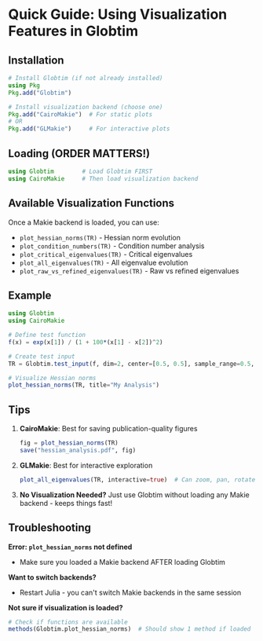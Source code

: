 # Quick Guide: Using Visualization Features in Globtim

## Installation

```julia
# Install Globtim (if not already installed)
using Pkg
Pkg.add("Globtim")

# Install visualization backend (choose one)
Pkg.add("CairoMakie")  # For static plots
# OR
Pkg.add("GLMakie")     # For interactive plots
```

## Loading (ORDER MATTERS!)

```julia
using Globtim        # Load Globtim FIRST
using CairoMakie     # Then load visualization backend
```

## Available Visualization Functions

Once a Makie backend is loaded, you can use:

- `plot_hessian_norms(TR)` - Hessian norm evolution
- `plot_condition_numbers(TR)` - Condition number analysis
- `plot_critical_eigenvalues(TR)` - Critical eigenvalues
- `plot_all_eigenvalues(TR)` - All eigenvalue evolution
- `plot_raw_vs_refined_eigenvalues(TR)` - Raw vs refined eigenvalues

## Example

```julia
using Globtim
using CairoMakie

# Define test function
f(x) = exp(x[1]) / (1 + 100*(x[1] - x[2])^2)

# Create test input
TR = Globtim.test_input(f, dim=2, center=[0.5, 0.5], sample_range=0.5, test_type=:function)

# Visualize Hessian norms
plot_hessian_norms(TR, title="My Analysis")
```

## Tips

1. **CairoMakie**: Best for saving publication-quality figures
   ```julia
   fig = plot_hessian_norms(TR)
   save("hessian_analysis.pdf", fig)
   ```

2. **GLMakie**: Best for interactive exploration
   ```julia
   plot_all_eigenvalues(TR, interactive=true)  # Can zoom, pan, rotate
   ```

3. **No Visualization Needed?** Just use Globtim without loading any Makie backend - keeps things fast!

## Troubleshooting

**Error: `plot_hessian_norms` not defined**
- Make sure you loaded a Makie backend AFTER loading Globtim

**Want to switch backends?**
- Restart Julia - you can't switch Makie backends in the same session

**Not sure if visualization is loaded?**
```julia
# Check if functions are available
methods(Globtim.plot_hessian_norms)  # Should show 1 method if loaded
```